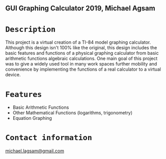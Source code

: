 **GUI Graphing Calculator 2019, Michael Agsam**
-
`Description`
=
This project is a virtual creation of a TI-84 model graphing calculator. Although
this design isn't 100% like the original, this 
design includes the basic features and functions of a physical graphing calculator
from basic arithmetic functions algebraic calculations. One main goal of this 
project was to give a widely used tool in many work spaces further mobility and convenience
by implementing the functions of a real calculator to a virtual device.

`Features`
=
* Basic Arithmetic Functions
* Other Mathematical Functions (logarithms, trigonometry)
* Equation Graphing

`Contact information`
=
michael.lagsam@gmail.com